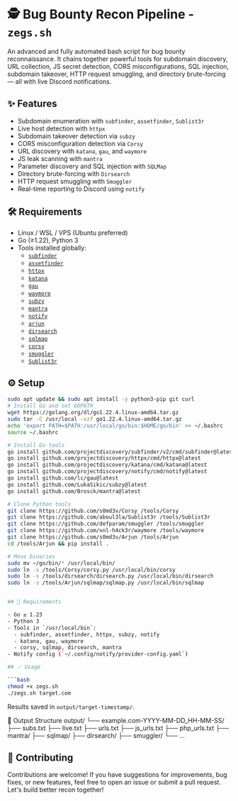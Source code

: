 # 🕵️ Bug Bounty Recon Pipeline - `zegs.sh`

An advanced and fully automated bash script for bug bounty reconnaissance. It chains together powerful tools for subdomain discovery, URL collection, JS secret detection, CORS misconfigurations, SQL injection, subdomain takeover, HTTP request smuggling, and directory brute-forcing — all with live Discord notifications.

## ✨ Features

- Subdomain enumeration with `subfinder`, `assetfinder`, `Sublist3r`
- Live host detection with `httpx`
- Subdomain takeover detection via `subzy`
- CORS misconfiguration detection via `Corsy`
- URL discovery with `katana`, `gau`, and `waymore`
- JS leak scanning with `mantra`
- Parameter discovery and SQL injection with `SQLMap`
- Directory brute-forcing with `Dirsearch`
- HTTP request smuggling with `Smuggler`
- Real-time reporting to Discord using `notify`

## 🛠 Requirements

- Linux / WSL / VPS (Ubuntu preferred)
- Go (≥1.22), Python 3
- Tools installed globally:
  - [`subfinder`](https://github.com/projectdiscovery/subfinder)
  - [`assetfinder`](https://github.com/tomnomnom/assetfinder)
  - [`httpx`](https://github.com/projectdiscovery/httpx)
  - [`katana`](https://github.com/projectdiscovery/katana)
  - [`gau`](https://github.com/lc/gau)
  - [`waymore`](https://github.com/xnl-h4ck3r/waymore)
  - [`subzy`](https://github.com/LukaSikic/subzy)
  - [`mantra`](https://github.com/Brosck/mantra)
  - [`notify`](https://github.com/projectdiscovery/notify)
  - [`arjun`](https://github.com/s0md3v/Arjun)
  - [`dirsearch`](https://github.com/maurosoria/dirsearch)
  - [`sqlmap`](https://github.com/sqlmapproject/sqlmap)
  - [`corsy`](https://github.com/s0md3v/Corsy)
  - [`smuggler`](https://github.com/defparam/smuggler)
  - [`Sublist3r`](https://github.com/aboul3la/Sublist3r)

## ⚙️ Setup

```bash
sudo apt update && sudo apt install -y python3-pip git curl
# Install Go and set GOPATH
wget https://golang.org/dl/go1.22.4.linux-amd64.tar.gz
sudo tar -C /usr/local -xzf go1.22.4.linux-amd64.tar.gz
echo 'export PATH=$PATH:/usr/local/go/bin:$HOME/go/bin' >> ~/.bashrc
source ~/.bashrc

# Install Go tools
go install github.com/projectdiscovery/subfinder/v2/cmd/subfinder@latest
go install github.com/projectdiscovery/httpx/cmd/httpx@latest
go install github.com/projectdiscovery/katana/cmd/katana@latest
go install github.com/projectdiscovery/notify/cmd/notify@latest
go install github.com/lc/gau@latest
go install github.com/LukaSikic/subzy@latest
go install github.com/Brosck/mantra@latest

# Clone Python tools
git clone https://github.com/s0md3v/Corsy /tools/Corsy
git clone https://github.com/aboul3la/Sublist3r /tools/Sublist3r
git clone https://github.com/defparam/smuggler /tools/smuggler
git clone https://github.com/xnl-h4ck3r/waymore /tools/waymore
git clone https://github.com/s0md3v/Arjun /tools/Arjun
cd /tools/Arjun && pip install .

# Move binaries
sudo mv ~/go/bin/* /usr/local/bin/
sudo ln -s /tools/Corsy/corsy.py /usr/local/bin/corsy
sudo ln -s /tools/dirsearch/dirsearch.py /usr/local/bin/dirsearch
sudo ln -s /tools/Arjun/sqlmap/sqlmap.py /usr/local/bin/sqlmap


## 🚀 Requirements

- Go ≥ 1.23
- Python 3
- Tools in `/usr/local/bin`:
  - subfinder, assetfinder, httpx, subzy, notify
  - katana, gau, waymore
  - corsy, sqlmap, dirsearch, mantra
- Notify config (`~/.config/notify/provider-config.yaml`)

## ✅ Usage

```bash
chmod +x zegs.sh
./zegs.sh target.com
```

Results saved in `output/target-timestamp/`.

📁 Output Structure
output/
└── example.com-YYYY-MM-DD_HH-MM-SS/
    ├── subs.txt
    ├── live.txt
    ├── urls.txt
    ├── js_urls.txt
    ├── php_urls.txt
    ├── mantra/
    ├── sqlmap/
    ├── dirsearch/
    ├── smuggler/
    └── ...


## 🤝 Contributing

Contributions are welcome! If you have suggestions for improvements, bug fixes, or new features, feel free to open an issue or submit a pull request. Let's build better recon together!
